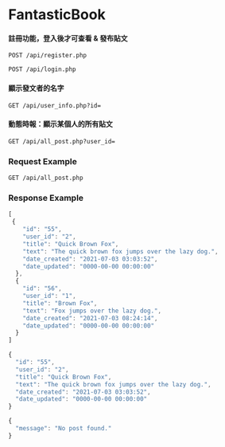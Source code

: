 # FantasticBook
#### 註冊功能，登入後才可查看 & 發布貼文   
`POST /api/register.php`  

`POST /api/login.php`
#### 顯示發文者的名字
`GET /api/user_info.php?id=`
#### 動態時報：顯示某個人的所有貼文
`GET /api/all_post.php?user_id=`
### Request Example	
`GET /api/all_post.php`
### Response Example	
```javascript    	
[	
 {	
    "id": "55",	
    "user_id": "2",	
    "title": "Quick Brown Fox",	
    "text": "The quick brown fox jumps over the lazy dog.",	
    "date_created": "2021-07-03 03:03:52",	
    "date_updated": "0000-00-00 00:00:00"	
  },	
  {	
    "id": "56",	
    "user_id": "1",	
    "title": "Brown Fox",	
    "text": "Fox jumps over the lazy dog.",	
    "date_created": "2021-07-03 08:24:14",	
    "date_updated": "0000-00-00 00:00:00"	
  }	
]
```
```javascript	
{	
  "id": "55",	
  "user_id": "2",	
  "title": "Quick Brown Fox",	
  "text": "The quick brown fox jumps over the lazy dog.",	
  "date_created": "2021-07-03 03:03:52",	
  "date_updated": "0000-00-00 00:00:00"	
}
```
```javascript	
{	
  "message": "No post found."
}
```
